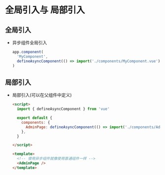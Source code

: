 # 全局引入与 局部引入

## 全局引入

+ 异步组件全局引入

  ```js
  app.component(
    'MyComponent',
    defineAsyncComponent(() => import('./components/MyComponent.vue'))
  )
  ```

## 局部引入

+ 局部引入(可以在父组件中定义)

  ```html
  <script>
    import { defineAsyncComponent } from 'vue'

    export default {
      components: {
        AdminPage: defineAsyncComponent(() => import('./components/AdminPageComponent.vue')),
      },
    }

  </script>

  <template>
    <!-- 使用异步组件就像使用普通组件一样 -->
    <AdminPage />
  </template>
  ```
